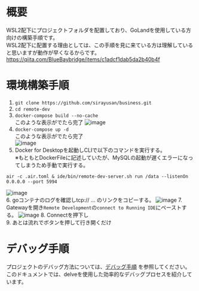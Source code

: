 # 概要
WSL2配下にプロジェクトフォルダを配置しており、GoLandを使用している方向けの構築手順です。  
WSL2配下に配置する理由としては、この手順を見に来ている方は理解していると思いますが動作が早くなるからです。  
https://qiita.com/BlueBaybridge/items/c1adcf1dab5da2b40b4f 
# 環境構築手順
1. `git clone https://github.com/sirayusan/business.git`
2. `cd remote-dev`
3. `docker-compose build --no-cache`  
このような表示がでたら完了 
![image](https://github.com/sirayusan/business/assets/73060776/36d6b237-4d8e-4b06-8498-2354a371eef0)
4. `docker-compose up -d`  
このような表示がでたら完了  
![image](https://github.com/sirayusan/business/assets/73060776/15593eb2-75b2-4abe-a575-1fce15fd1091)
5. Docker for Desktopを起動しCLIで以下のコマンドを実行する。  
※もともとDockerFileに記述していたが、MySQLの起動が遅くエラーになってしまうため手動で実行する。
```
air -c .air.toml & ide/bin/remote-dev-server.sh run /data --listenOn 0.0.0.0 --port 5994
```
![image](https://github.com/sirayusan/business/assets/73060776/f863ef40-6321-4673-8048-8fc7c4a5181e)  
6. goコンテナのログを確認しtcp:// … のリンクをコピーする。
![image](https://github.com/sirayusan/business/assets/73060776/3b1a7e6f-6208-432a-aaba-b35856388c77)
7. Gatewayを開き`Remote Development`の`connect to Running IDE`にペーストする。
![image](https://github.com/sirayusan/business/assets/73060776/86afc3ff-270c-4a86-bb3f-dd15859c9bf8)
8. Connectを押下し  
9. あとは流れでボタンを押して行き開くだけ
# デバッグ手順
プロジェクトのデバッグ方法については、[デバッグ手順](./debug.md) を参照してください。このドキュメントでは、delveを使用した効率的なデバッグプロセスを紹介しています。
